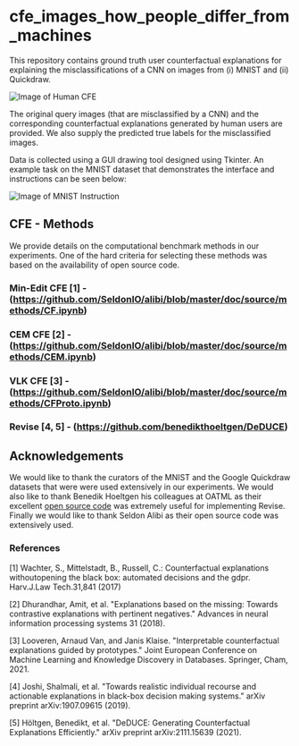 # cfe_images_how_people_differ_from_machines

This repository contains ground truth user counterfactual explanations for explaining the misclassifications of a CNN on images from (i) MNIST and (ii) Quickdraw.  


![Image of Human CFE](https://github.com/e-delaney/user-data-cfe-image/blob/de942829cd15c09cfa656e646bea57b3d51a6aca/Quickdraw/cfe_example_github.PNG)

The original query images (that are misclassified by a CNN) and the corresponding counterfactual explanations generated by human users are provided. We also supply the predicted true labels for the misclassified images.

Data is collected using a GUI drawing tool designed using Tkinter. An example task on the MNIST dataset that demonstrates the interface and instructions can be seen below:

![Image of MNIST Instruction](https://github.com/e-delaney/user-data-cfe-image/blob/5d124ca3e1c5b0179b7ec1015040169e23abb06a/MNIST/sample_task_G1.PNG)

## CFE - Methods
We provide details on the computational benchmark methods in our experiments. One of the hard criteria for selecting these methods was based on the availability of open source code. 

### Min-Edit CFE [1] - (https://github.com/SeldonIO/alibi/blob/master/doc/source/methods/CF.ipynb) 
### CEM CFE [2] - (https://github.com/SeldonIO/alibi/blob/master/doc/source/methods/CEM.ipynb)
### VLK CFE [3] - (https://github.com/SeldonIO/alibi/blob/master/doc/source/methods/CFProto.ipynb)
### Revise [4, 5] - (https://github.com/benedikthoeltgen/DeDUCE)

## Acknowledgements

We would like to thank the curators of the MNIST and the Google Quickdraw datasets that were were used extensively in our experiments. We would also like to thank Benedik Hoeltgen his colleagues at OATML as their excellent [open source code](https://github.com/benedikthoeltgen/DeDUCE) was extremely useful for implementing Revise. Finally we would like to thank Seldon Alibi as their open source code was extensively used. 

### References

[1] Wachter,  S.,  Mittelstadt,  B.,  Russell,  C.:  Counterfactual  explanations  withoutopening the black box: automated decisions and the gdpr. Harv.J.Law Tech.31,841 (2017)

[2] Dhurandhar, Amit, et al. "Explanations based on the missing: Towards contrastive explanations with pertinent negatives." Advances in neural information processing systems 31 (2018).

[3] Looveren, Arnaud Van, and Janis Klaise. "Interpretable counterfactual explanations guided by prototypes." Joint European Conference on Machine Learning and Knowledge Discovery in Databases. Springer, Cham, 2021.

[4] Joshi, Shalmali, et al. "Towards realistic individual recourse and actionable explanations in black-box decision making systems." arXiv preprint arXiv:1907.09615 (2019).

[5] Höltgen, Benedikt, et al. "DeDUCE: Generating Counterfactual Explanations Efficiently." arXiv preprint arXiv:2111.15639 (2021).
